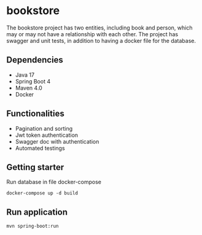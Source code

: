 # bookstore
The bookstore project has two entities, including book and person, which may or may not have a relationship with each other. 
The project has swagger and unit tests, in addition to having a docker file for the database.

## Dependencies
- Java 17
- Spring Boot 4
- Maven 4.0
- Docker

## Functionalities
- Pagination and sorting
- Jwt token authentication
- Swagger doc with authentication
- Automated testings

## Getting starter
Run database in file docker-compose

    docker-compose up -d build

## Run application
    mvn spring-boot:run
